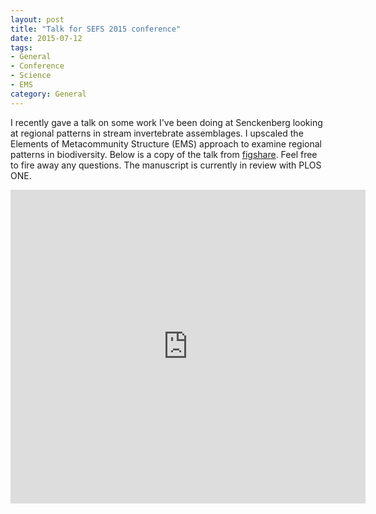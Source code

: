 ```yaml
---
layout: post
title: "Talk for SEFS 2015 conference"
date: 2015-07-12
tags: 
- General
- Conference
- Science
- EMS
category: General
---
```


I recently gave a talk on some work I've been doing at Senckenberg looking at regional patterns in stream invertebrate assemblages. I upscaled the Elements of Metacommunity Structure (EMS) approach to examine regional patterns in biodiversity. Below is a copy of the talk from [figshare](http://figshare.com/). Feel free to fire away any questions. The manuscript is currently in review with PLOS ONE. 


<iframe src="http://wl.figshare.com/articles/1480477/embed?show_title=1" width="568" height="502" frameborder="0"></iframe>
